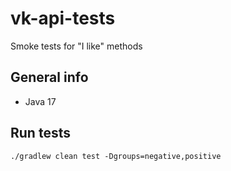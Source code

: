 # vk-api-tests

Smoke tests for "I like" methods

## General info
- Java 17

## Run tests

```
./gradlew clean test -Dgroups=negative,positive
```
